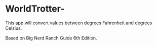 # WorldTrotter-
This app will convert values between degrees Fahrenheit and degrees Celsius. 

Based on Big Nerd Ranch Guide 6th Edition. 
